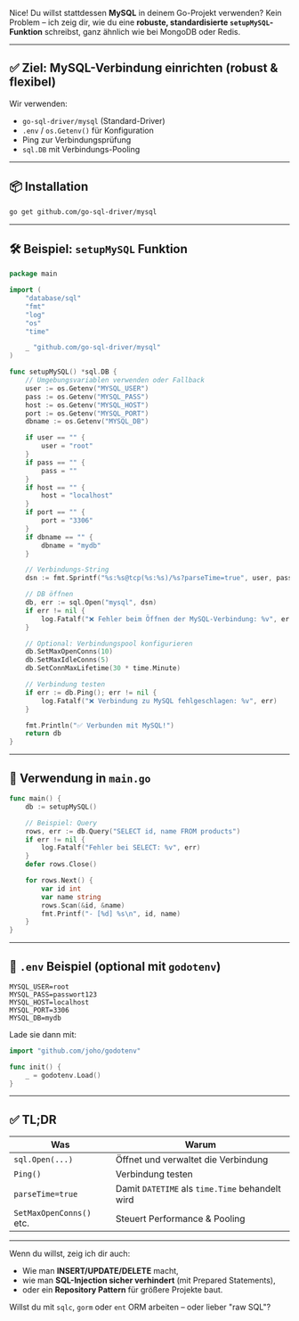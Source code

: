 Nice! Du willst stattdessen **MySQL** in deinem Go-Projekt verwenden? Kein Problem – ich zeig dir, wie du eine **robuste, standardisierte `setupMySQL`-Funktion** schreibst, ganz ähnlich wie bei MongoDB oder Redis.

---

## ✅ Ziel: MySQL-Verbindung einrichten (robust & flexibel)

Wir verwenden:

- `go-sql-driver/mysql` (Standard-Driver)
- `.env` / `os.Getenv()` für Konfiguration
- Ping zur Verbindungsprüfung
- `sql.DB` mit Verbindungs-Pooling

---

## 📦 Installation

```bash
go get github.com/go-sql-driver/mysql
```

---

## 🛠 Beispiel: `setupMySQL` Funktion

```go
package main

import (
    "database/sql"
    "fmt"
    "log"
    "os"
    "time"

    _ "github.com/go-sql-driver/mysql"
)

func setupMySQL() *sql.DB {
    // Umgebungsvariablen verwenden oder Fallback
    user := os.Getenv("MYSQL_USER")
    pass := os.Getenv("MYSQL_PASS")
    host := os.Getenv("MYSQL_HOST")
    port := os.Getenv("MYSQL_PORT")
    dbname := os.Getenv("MYSQL_DB")

    if user == "" {
        user = "root"
    }
    if pass == "" {
        pass = ""
    }
    if host == "" {
        host = "localhost"
    }
    if port == "" {
        port = "3306"
    }
    if dbname == "" {
        dbname = "mydb"
    }

    // Verbindungs-String
    dsn := fmt.Sprintf("%s:%s@tcp(%s:%s)/%s?parseTime=true", user, pass, host, port, dbname)

    // DB öffnen
    db, err := sql.Open("mysql", dsn)
    if err != nil {
        log.Fatalf("❌ Fehler beim Öffnen der MySQL-Verbindung: %v", err)
    }

    // Optional: Verbindungspool konfigurieren
    db.SetMaxOpenConns(10)
    db.SetMaxIdleConns(5)
    db.SetConnMaxLifetime(30 * time.Minute)

    // Verbindung testen
    if err := db.Ping(); err != nil {
        log.Fatalf("❌ Verbindung zu MySQL fehlgeschlagen: %v", err)
    }

    fmt.Println("✅ Verbunden mit MySQL!")
    return db
}
```

---

## 🧪 Verwendung in `main.go`

```go
func main() {
    db := setupMySQL()

    // Beispiel: Query
    rows, err := db.Query("SELECT id, name FROM products")
    if err != nil {
        log.Fatalf("Fehler bei SELECT: %v", err)
    }
    defer rows.Close()

    for rows.Next() {
        var id int
        var name string
        rows.Scan(&id, &name)
        fmt.Printf("- [%d] %s\n", id, name)
    }
}
```

---

## 🌱 `.env` Beispiel (optional mit `godotenv`)

```env
MYSQL_USER=root
MYSQL_PASS=passwort123
MYSQL_HOST=localhost
MYSQL_PORT=3306
MYSQL_DB=mydb
```

Lade sie dann mit:

```go
import "github.com/joho/godotenv"

func init() {
    _ = godotenv.Load()
}
```

---

## ✅ TL;DR

| Was | Warum |
|-----|-------|
| `sql.Open(...)` | Öffnet und verwaltet die Verbindung |
| `Ping()` | Verbindung testen |
| `parseTime=true` | Damit `DATETIME` als `time.Time` behandelt wird |
| `SetMaxOpenConns()` etc. | Steuert Performance & Pooling |

---

Wenn du willst, zeig ich dir auch:

- Wie man **INSERT/UPDATE/DELETE** macht,
- wie man **SQL-Injection sicher verhindert** (mit Prepared Statements),
- oder ein **Repository Pattern** für größere Projekte baut.

Willst du mit `sqlc`, `gorm` oder `ent` ORM arbeiten – oder lieber "raw SQL"?